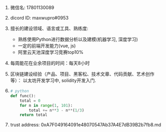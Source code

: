 1. 微信名: 17801130089

2. dicord ID: maxwupro#0953

3. 擅长的建设领域、语言或工具、熟练度: 

   - 熟练使用Python进行数据分析以及建模(机器学习, 深度学习)
   - 一定的前端开发能力(vue, js)
   - 阿里云天池深度学习竞赛top10%

4. 每周能花在业余项目的时间：每天8小时

5. 区块链建设经验（产品、项目、黑客松、技术文章、代码贡献、艺术创作等）： 以太坊开发学习中, solidity开发入门. 

6. ```python
   # python
   def func():
       total = 0
       for n in range(1, 101):
           total += n**3 - n**(1/3)
       return total
   ```

   

7. trust address: 0xA7F049164091e48070547Ab37A4E7dB39B2b7fb8.md

